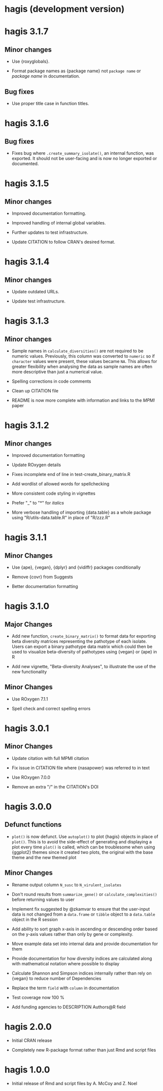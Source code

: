 # hagis (development version)



# hagis 3.1.7

## Minor changes

* Use {roxyglobals}.

* Format package names as {package name} not `package name` or _package name_ in documentation.

## Bug fixes

* Use proper title case in function titles.

# hagis 3.1.6

## Bug fixes

* Fixes bug where `.create_summary_isolate()`, an internal function, was exported.
It should not be user-facing and is now no longer exported or documented.

# hagis 3.1.5

## Minor changes

* Improved documentation formatting.

* Improved handling of internal global variables.

* Further updates to test infrastructure.

* Update CITATION to follow CRAN's desired format.

# hagis 3.1.4

## Minor changes

* Update outdated URLs.

* Update test infrastructure.

# hagis 3.1.3

## Minor changes

* Sample names in `calculate_diversities()` are not required to be numeric values.
Previously, this column was converted to `numeric` so if `character` values were present, these values became `NA`.
This allows for greater flexibility when analysing the data as sample names are often more descriptive than just a numerical value.

* Spelling corrections in code comments

* Clean up CITATION file

* README is now more complete with information and links to the _MPMI_ paper

# hagis 3.1.2

## Minor changes

* Improved documentation formatting

* Update ROxygen details

* Fixes incomplete end of line in test-create_binary_matrix.R

* Add wordlist of allowed words for spellchecking

* More consistent code styling in vignettes

* Prefer "_" to "*" for _italics_

* More verbose handling of importing {data.table} as a whole package using "R/utils-data.table.R" in place of "R/zzz.R"

# hagis 3.1.1

## Minor Changes

* Use {ape}, {vegan}, {dplyr} and {vidiffr} packages conditionally

* Remove {covr} from Suggests

* Better documentation formatting

# hagis 3.1.0

## Major Changes

* Add new function, `create_binary_matrix()` to format data for exporting beta diversity matrices representing the pathotype of each isolate.
Users can export a binary pathotype data matrix which could then be used to visualize beta-diversity of pathotypes using {vegan} or {ape} in R

* Add new vignette, "Beta-diversity Analyses", to illustrate the use of the new functionality

## Minor Changes

* Use ROxygen 7.1.1

* Spell check and correct spelling errors

# hagis 3.0.1

## Minor Changes

* Update citation with full MPMI citation

* Fix issue in CITATION file where {nasapower} was referred to in text

* Use ROxygen 7.0.0

* Remove an extra "/" in the CITATION's DOI

# hagis 3.0.0

## Defunct functions

* `plot()` is now defunct. Use `autoplot()` to plot {hagis} objects in place of `plot()`.
This is to avoid the side-effect of generating and displaying a plot every time `plot()` is called, which can be troublesome when using {ggplot2} themes since it created two plots, the original with the base theme and the new themed plot

## Minor Changes
 
* Rename output column `N_susc` to `N_virulent_isolates`

* Don't round results from `summarize_gene()` or `calculate_complexities()`
before returning values to user

* Implement fix suggested by @zkamvar to ensure that the user-input data is not changed from a `data.frame` or `tibble` object to a `data.table` object in the R session

* Add ability to sort graph x-axis in ascending or descending order based on the y-axis values rather than only by gene or complexity.

* Move example data set into internal data and provide documentation for them

* Provide documentation for how diversity indices are calculated along with mathematical notation where possible to display

* Calculate Shannon and Simpson indices internally rather than rely on {vegan} to reduce number of Dependencies

* Replace the term `field` with `column` in documentation

* Test coverage now 100 %

* Add funding agencies to DESCRIPTION Authors@R field

# hagis 2.0.0

* Initial CRAN release

* Completely new R-package format rather than just Rmd and script files

# hagis 1.0.0

* Initial release of Rmd and script files by A. McCoy and Z. Noel
